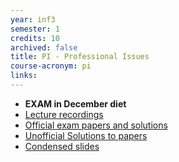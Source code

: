 ```yaml
---
year: inf3
semester: 1
credits: 10
archived: false
title: PI - Professional Issues
course-acronym: pi
links:
---
```


- **EXAM in December diet**
- [Lecture recordings](https://echo360.org.uk/section/7c7c6081-28a2-4629-9085-a9fab24d5b50/home)
- [Official exam papers and solutions](https://drive.google.com/folderview?id=0B2AAOQQZ_8Bxb0F0dkwyTFpZM2M&usp=sharing)
- [Unofficial Solutions to papers](http://drive.google.com/folderview?id=0B3eMvkJRyheBakdlWXdSNk9UQm8&usp=sharing)
- [Condensed slides](https://docs.google.com/file/d/0B2AAOQQZ_8Bxb3VNbi00S3JYems/edit?usp=sharing)
